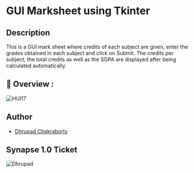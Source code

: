 # GUI Marksheet using Tkinter

## Description

This is a GUI mark sheet where credits of each subject are given, enter the grades obtained in each subject and click on Submit. The credits per subject, the total credits as well as the SGPA are displayed after being calculated automatically.

## 🔮 Overview :

![HUI17](https://user-images.githubusercontent.com/91726340/214370352-ce651f36-c59c-4dda-b1ab-0d2977ad202d.gif)

## Author

* [Dhrupad Chakraborty](https://github.com/dhrupad17)

## Synapse 1.0 Ticket

![Dhrupad](https://user-images.githubusercontent.com/91726340/211203653-48a1b4d7-c88e-4090-a59d-fd7e59dbe98d.png)
